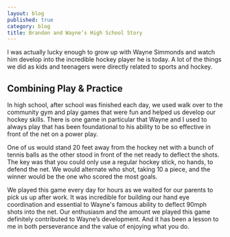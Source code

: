 ```yaml
---
layout: blog
published: true
category: blog
title: Brandon and Wayne’s High School Story
---
```


I was actually lucky enough to grow up with Wayne Simmonds and watch him develop into the incredible hockey player he is today. A lot of the things we did as kids and teenagers were directly related to sports and hockey.

## Combining Play & Practice

In high school, after school was finished each day, we used walk over to the community gym and play games that were fun and helped us develop our hockey skills. There is one game in particular that Wayne and I used to always play that has been foundational to his ability to be so effective in front of the net on a power play. 

One of us would stand 20 feet away from the hockey net with a bunch of tennis balls as the other stood in front of the net ready to deflect the shots. The key was that you could only use a regular hockey stick, no hands, to defend the net. We would alternate who shot, taking 10 a piece, and the winner would be the one who scored the most goals.

We played this game every day for hours as we waited for our parents to pick us up after work. It was incredible for building our hand eye coordination and essential to Wayne's famous ability to deflect 90mph shots into the net. Our enthusiasm and the amount we played this game definitely contributed to Wayne’s development. And it has been a lesson to me in both perseverance and the value of enjoying what you do.